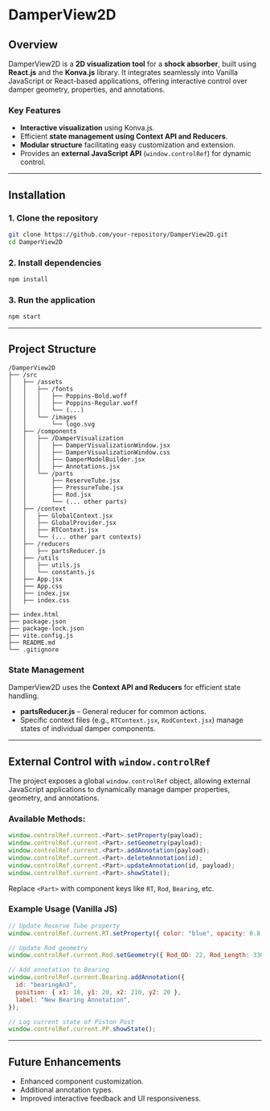 # DamperView2D

## Overview

DamperView2D is a **2D visualization tool** for a **shock absorber**, built using **React.js** and the **Konva.js** library. It integrates seamlessly into Vanilla JavaScript or React-based applications, offering interactive control over damper geometry, properties, and annotations.

### Key Features

- **Interactive visualization** using Konva.js.
- Efficient **state management using Context API and Reducers**.
- **Modular structure** facilitating easy customization and extension.
- Provides an **external JavaScript API** (`window.controlRef`) for dynamic control.

---

## Installation

### 1. Clone the repository

```sh
git clone https://github.com/your-repository/DamperView2D.git
cd DamperView2D
```

### 2. Install dependencies

```sh
npm install
```

### 3. Run the application

```sh
npm start
```

---

## Project Structure

```
/DamperView2D
├── /src
│   ├── /assets
│   │   ├── /fonts
│   │   │   ├── Poppins-Bold.woff
│   │   │   ├── Poppins-Regular.woff
│   │   │   └── (...)
│   │   └── /images
│   │       └── logo.svg
│   ├── /components
│   │   ├── /DamperVisualization
│   │   │   ├── DamperVisualizationWindow.jsx
│   │   │   ├── DamperVisualizationWindow.css
│   │   │   ├── DamperModelBuilder.jsx
│   │   │   ├── Annotations.jsx
│   │   └── /parts
│   │       ├── ReserveTube.jsx
│   │       ├── PressureTube.jsx
│   │       ├── Rod.jsx
│   │       └── (... other parts)
│   ├── /context
│   │   ├── GlobalContext.jsx
│   │   ├── GlobalProvider.jsx
│   │   ├── RTContext.jsx
│   │   └── (... other part contexts)
│   ├── /reducers
│   │   ├── partsReducer.js
│   ├── /utils
│   │   ├── utils.js
│   │   └── constants.js
│   ├── App.jsx
│   ├── App.css
│   ├── index.jsx
│   ├── index.css
│
├── index.html
├── package.json
├── package-lock.json
├── vite.config.js
├── README.md
└── .gitignore
```

### State Management

DamperView2D uses the **Context API and Reducers** for efficient state handling.

- **partsReducer.js** – General reducer for common actions.
- Specific context files (e.g., `RTContext.jsx`, `RodContext.jsx`) manage states of individual damper components.

---

## External Control with `window.controlRef`

The project exposes a global `window.controlRef` object, allowing external JavaScript applications to dynamically manage damper properties, geometry, and annotations.

### Available Methods:

```js
window.controlRef.current.<Part>.setProperty(payload);
window.controlRef.current.<Part>.setGeometry(payload);
window.controlRef.current.<Part>.addAnnotation(payload);
window.controlRef.current.<Part>.deleteAnnotation(id);
window.controlRef.current.<Part>.updateAnnotation(id, payload);
window.controlRef.current.<Part>.showState();
```

Replace `<Part>` with component keys like `RT`, `Rod`, `Bearing`, etc.

### Example Usage (Vanilla JS)

```js
// Update Reserve Tube property
window.controlRef.current.RT.setProperty({ color: "blue", opacity: 0.8 });

// Update Rod geometry
window.controlRef.current.Rod.setGeometry({ Rod_OD: 22, Rod_Length: 330 });

// Add annotation to Bearing
window.controlRef.current.Bearing.addAnnotation({
  id: "bearingAn3",
  position: { x1: 10, y1: 20, x2: 210, y2: 20 },
  label: "New Bearing Annotation",
});

// Log current state of Piston Post
window.controlRef.current.PP.showState();
```

---

## Future Enhancements

- Enhanced component customization.
- Additional annotation types.
- Improved interactive feedback and UI responsiveness.
